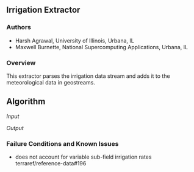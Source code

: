 ## Irrigation Extractor

### Authors

* Harsh Agrawal, University of Illinois, Urbana, IL 
* Maxwell Burnette, National Supercomputing Applications, Urbana, IL

### Overview

This extractor parses the irrigation data stream and adds it to the meteorological data in geostreams.

## Algorithm


_Input_

_Output_


### Failure Conditions and Known Issues 

* does not account for variable sub-field irrigation rates terraref/reference-data#196
